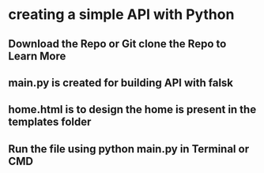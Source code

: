 # creating a simple API with Python

## Download the Repo or Git clone the Repo to Learn More

## main.py is created for building API with falsk
## home.html is to design the home is present in the templates folder

## Run the file using python main.py in Terminal or CMD
